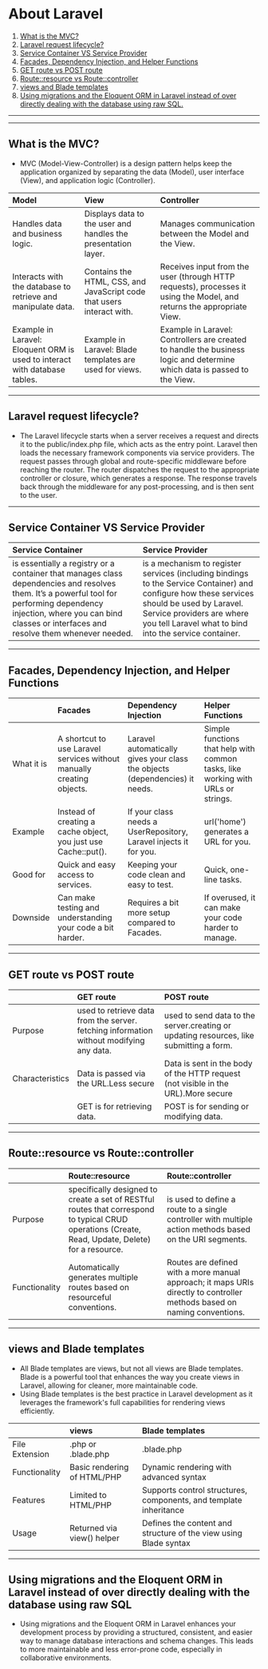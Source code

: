 # About Laravel

1. [What is the MVC?](#what-is-the-mvc)
1. [Laravel request lifecycle?](#laravel-request-lifecycle)
1. [Service Container VS Service Provider](#service-container-vs-service-provider)
1. [Facades, Dependency Injection, and Helper Functions](#facades-dependency-injection-and-helper-functions)
1. [GET route vs POST route](#get-route-vs-post-route)
1. [Route::resource vs Route::controller](#routeresource-vs-routecontroller)
1. [views and Blade templates](#views-and-blade-templates)
1. [Using migrations and the Eloquent ORM in Laravel instead of over directly dealing with the database using raw SQL.](#using-migrations-and-the-eloquent-orm-in-laravel-instead-of-over-directly-dealing-with-the-database-using-raw-sql)

---
---

## What is the MVC?

- MVC (Model-View-Controller) is a design pattern helps keep the application organized by separating the data (Model), user interface (View), and application logic (Controller).

|Model |View |Controller|
|:----|:----|:----|
|Handles data and business logic.|Displays data to the user and handles the presentation layer.|Manages communication between the Model and the View.|
|Interacts with the database to retrieve and manipulate data.|Contains the HTML, CSS, and JavaScript code that users interact with.|Receives input from the user (through HTTP requests), processes it using the Model, and returns the appropriate View.|
|Example in Laravel: Eloquent ORM is used to interact with database tables.|Example in Laravel: Blade templates are used for views.|Example in Laravel: Controllers are created to handle the business logic and determine which data is passed to the View.|

---

## Laravel request lifecycle?

- The Laravel lifecycle starts when a server receives a request and directs it to the public/index.php file, which acts as the entry point. Laravel then loads the necessary framework components via service providers. The request passes through global and route-specific middleware before reaching the router. The router dispatches the request to the appropriate controller or closure, which generates a response. The response travels back through the middleware for any post-processing, and is then sent to the user.

---

## Service Container VS Service Provider

| Service Container| Service Provider|
|:----|:----|
|is essentially a registry or a container that manages class dependencies and resolves them. It’s a powerful tool for performing dependency injection, where you can bind classes or interfaces and resolve them whenever needed.|is a mechanism to register services (including bindings to the Service Container) and configure how these services should be used by Laravel. Service providers are where you tell Laravel what to bind into the service container.|

---

## Facades, Dependency Injection, and Helper Functions

| |Facades| Dependency Injection | Helper Functions|
|:----|:----|:----|:----|
|What it is|A shortcut to use Laravel services without manually creating objects.|Laravel automatically gives your class the objects (dependencies) it needs.|Simple functions that help with common tasks, like working with URLs or strings.|
|Example| Instead of creating a cache object, you just use Cache::put(). |If your class needs a UserRepository, Laravel injects it for you.|url('home') generates a URL for you.|
|Good for| Quick and easy access to services.| Keeping your code clean and easy to test.|Quick, one-line tasks.|
|Downside| Can make testing and understanding your code a bit harder.|Requires a bit more setup compared to Facades.| If overused, it can make your code harder to manage.|

---

## GET route vs POST route

| |GET route | POST route|
|:----|:----|:----|
|Purpose| used to retrieve data from the server. fetching information without modifying any data. |used to send data to the server.creating or updating resources, like submitting a form.|
|Characteristics| Data is passed via the URL.Less secure |Data is sent in the body of the HTTP request (not visible in the URL).More secure|
| |GET is for retrieving data.|POST is for sending or modifying data.|

---

## Route::resource vs Route::controller

| |Route::resource | Route::controller|
|:----|:----|:----|
|Purpose |specifically designed to create a set of RESTful routes that correspond to typical CRUD operations (Create, Read, Update, Delete) for a resource.|is used to define a route to a single controller with multiple action methods based on the URI segments.|
|Functionality|Automatically generates multiple routes based on resourceful conventions.|Routes are defined with a more manual approach; it maps URIs directly to controller methods based on naming conventions.|

---

## views and Blade templates

- All Blade templates are views, but not all views are Blade templates. Blade is a powerful tool that enhances the way you create views in Laravel, allowing for cleaner, more maintainable code.
- Using Blade templates is the best practice in Laravel development as it leverages the framework's full capabilities for rendering views efficiently.

| |views | Blade templates|
|:----|:----|:----|
|File Extension |.php or .blade.php|.blade.php|
|Functionality |Basic rendering of HTML/PHP |Dynamic rendering with advanced syntax|
|Features| Limited to HTML/PHP| Supports control structures, components, and template inheritance|
|Usage| Returned via view() helper| Defines the content and structure of the view using Blade syntax|

---

## Using migrations and the Eloquent ORM in Laravel instead of over directly dealing with the database using raw SQL

- Using migrations and the Eloquent ORM in Laravel enhances your development process by providing a structured, consistent, and easier way to manage database interactions and schema changes. This leads to more maintainable and less error-prone code, especially in collaborative environments.
